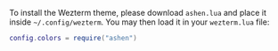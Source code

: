 To install the Wezterm theme, please download `ashen.lua` and place it inside
`~/.config/wezterm`. You may then load it in your `wezterm.lua` file:

```Lua
config.colors = require("ashen")
```

